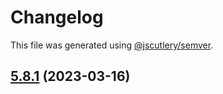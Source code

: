 # Changelog

This file was generated using [@jscutlery/semver](https://github.com/jscutlery/semver).

## [5.8.1](https://github.com/Wildhoney/Switzerland/compare/v5.8.0...v5.8.1) (2023-03-16)
